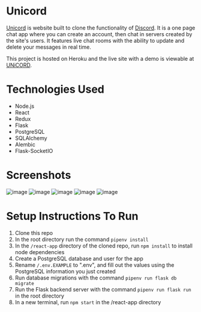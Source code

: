 # Unicord

[Unicord](https://unicord.herokuapp.com/ "Live site hosted on Heroku") is website built to clone the functionality of [Discord](https://discord.com/ "Discord"). It is a one page chat app where you can create an account, then chat in servers created by the site's users. It features live chat rooms with the ability to update and delete your messages in real time.

This project is hosted on Heroku and the live site with a demo is viewable at [UNiCORD](https://unicord.herokuapp.com/ "Live site hosted on Heroku").

# Technologies Used
- Node.js
- React
- Redux
- Flask
- PostgreSQL
- SQLAlchemy
- Alembic
- Flask-SocketIO


# Screenshots
![image](https://user-images.githubusercontent.com/22042885/156049091-21f19242-db69-43a6-9719-45f4679382c8.png)
![image](https://user-images.githubusercontent.com/22042885/156048787-16189b98-e61b-49a6-9b97-5915d0edae4a.png)
![image](https://user-images.githubusercontent.com/22042885/156049266-c2682d4a-8a1a-466e-a56f-c96ff9df5ddc.png)
![image](https://user-images.githubusercontent.com/22042885/156048827-90436a55-3c88-44da-8828-0f1cb4c30a2b.png)
![image](https://user-images.githubusercontent.com/22042885/156048561-90f1869c-d4be-4911-b22c-fd246b033154.png)

# Setup Instructions To Run

1. Clone this repo
2. In the root directory run the command `pipenv install`
3. In the `/react-app` directory of the cloned repo, run `npm install` to install node dependencies
4. Create a PostgreSQL database and user for the app
5. Rename `/.env.EXAMPLE` to ".env", and fill out the values using the PostgreSQL information you just created
7. Run database migrations with the command `pipenv run flask db migrate`
8. Run the Flask backend server with the command `pipenv run flask run` in the root directory
9. In a new terminal, run `npm start` in the /react-app directory
